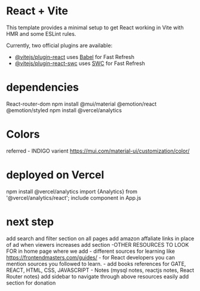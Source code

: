 # React + Vite

This template provides a minimal setup to get React working in Vite with HMR and some ESLint rules.

Currently, two official plugins are available:

- [@vitejs/plugin-react](https://github.com/vitejs/vite-plugin-react/blob/main/packages/plugin-react/README.md) uses [Babel](https://babeljs.io/) for Fast Refresh
- [@vitejs/plugin-react-swc](https://github.com/vitejs/vite-plugin-react-swc) uses [SWC](https://swc.rs/) for Fast Refresh


# dependencies
React-router-dom
npm install @mui/material @emotion/react @emotion/styled
npm install @vercel/analytics

# Colors
referred - INDIGO varient 
https://mui.com/material-ui/customization/color/

# deployed on Vercel
npm install @vercel/analytics
import {Analytics} from '@vercel/analytics/react';
include component   <Analytics/> in App.js


# next step
add search and filter section on all pages
add amazon affaliate links in place of ad when viewers increases
add section -OTHER RESOURCES TO LOOK FOR in home page where we add 
    - different sources for learning like https://frontendmasters.com/guides/
    - for React developers you can mention sources you followed to learn.
    - add books references for GATE, REACT, HTML, CSS, JAVASCRIPT
    - Notes (mysql notes, reactjs notes, React Router notes)
add sidebar to navigate through above resources easily
add section for donation
